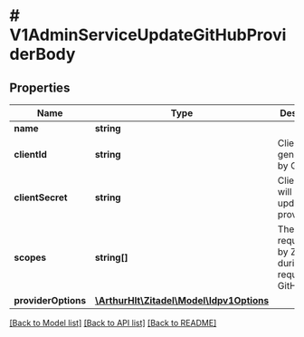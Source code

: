 # # V1AdminServiceUpdateGitHubProviderBody

## Properties

Name | Type | Description | Notes
------------ | ------------- | ------------- | -------------
**name** | **string** |  | [optional]
**clientId** | **string** | Client id generated by GitHub | [optional]
**clientSecret** | **string** | Client_secret will only be updated if provided | [optional]
**scopes** | **string[]** | The scopes requested by ZITADEL during the request to GitHub | [optional]
**providerOptions** | [**\ArthurHlt\Zitadel\Model\Idpv1Options**](Idpv1Options.md) |  | [optional]

[[Back to Model list]](../../README.md#models) [[Back to API list]](../../README.md#endpoints) [[Back to README]](../../README.md)
